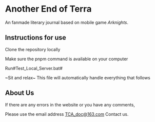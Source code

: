 # Another End of Terra

An fanmade literary journal based on mobile game *Arknights*.

## Instructions for use

Clone the repository locally

Make sure the pnpm command is available on your computer

Run#Test_Local_Server.bat#

~Sit and relax~ This file will automatically handle everything that follows

## About Us

If there are any errors in the website or you have any comments, 

Please use the email address TCA_doc@163.com Contact us.
